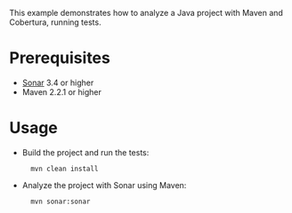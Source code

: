 This example demonstrates how to analyze a Java project with Maven and Cobertura, running tests.

Prerequisites
=============
* [Sonar](http://www.sonarsource.org/downloads/) 3.4 or higher
* Maven 2.2.1 or higher

Usage
=====
* Build the project and run the tests:

        mvn clean install

* Analyze the project with Sonar using Maven:

        mvn sonar:sonar



